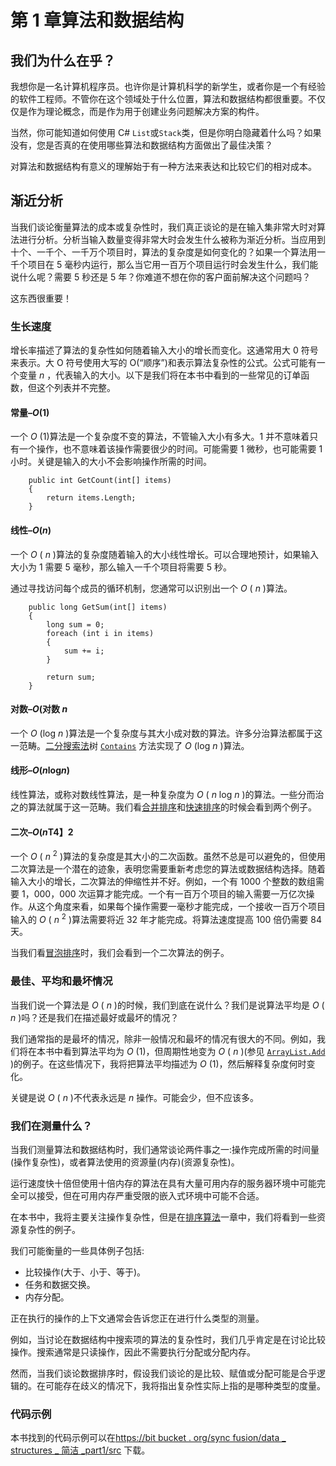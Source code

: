 # 第 1 章算法和数据结构

## 我们为什么在乎？

我想你是一名计算机程序员。也许你是计算机科学的新学生，或者你是一个有经验的软件工程师。不管你在这个领域处于什么位置，算法和数据结构都很重要。不仅仅是作为理论概念，而是作为用于创建业务问题解决方案的构件。

当然，你可能知道如何使用 C# `List`或`Stack`类，但是你明白隐藏着什么吗？如果没有，您是否真的在使用哪些算法和数据结构方面做出了最佳决策？

对算法和数据结构有意义的理解始于有一种方法来表达和比较它们的相对成本。

## 渐近分析

当我们谈论衡量算法的成本或复杂性时，我们真正谈论的是在输入集非常大时对算法进行分析。分析当输入数量变得非常大时会发生什么被称为渐近分析。当应用到十个、一千个、一千万个项目时，算法的复杂度是如何变化的？如果一个算法用一千个项目在 5 毫秒内运行，那么当它用一百万个项目运行时会发生什么，我们能说什么呢？需要 5 秒还是 5 年？你难道不想在你的客户面前解决这个问题吗？

这东西很重要！

### 生长速度

增长率描述了算法的复杂性如何随着输入大小的增长而变化。这通常用大 0 符号来表示。大 O 符号使用大写的 O(“顺序”)和表示算法复杂性的公式。公式可能有一个变量 *n* ，代表输入的大小。以下是我们将在本书中看到的一些常见的订单函数，但这个列表并不完整。

#### 常量–*O*(1)

一个 *O* (1)算法是一个复杂度不变的算法，不管输入大小有多大。1 并不意味着只有一个操作，也不意味着该操作需要很少的时间。可能需要 1 微秒，也可能需要 1 小时。关键是输入的大小不会影响操作所需的时间。

```
    public int GetCount(int[] items)
    {
        return items.Length;
    }

```

#### 线性–*O*(*n*)

一个 *O* ( *n* )算法的复杂度随着输入的大小线性增长。可以合理地预计，如果输入大小为 1 需要 5 毫秒，那么输入一千个项目将需要 5 秒。

通过寻找访问每个成员的循环机制，您通常可以识别出一个 *O* ( *n* )算法。

```
    public long GetSum(int[] items)
    {
        long sum = 0;
        foreach (int i in items)
        {
            sum += i;
        }

        return sum;
    }

```

#### 对数–*O*(对数 *n*

一个 *O* (log *n* )算法是一个复杂度与其大小成对数的算法。许多分治算法都属于这一范畴。[二分搜索法](5.html#_Binary_Search_Tree)树 [`Contains`](5.html#_Contains) 方法实现了 *O* (log *n* )算法。

#### 线形–*O*(*n*log*n*)

线性算法，或称对数线性算法，是一种复杂度为 *O* ( *n* log *n* )的算法。一些分而治之的算法就属于这一范畴。我们看[合并排序](7.html#_Merge_Sort)和[快速排序](7.html#_Quick_Sort_1)的时候会看到两个例子。

#### 二次–*O*(*n*T4】2

一个 *O* ( *n* <sup>2</sup> )算法的复杂度是其大小的二次函数。虽然不总是可以避免的，但使用二次算法是一个潜在的迹象，表明您需要重新考虑您的算法或数据结构选择。随着输入大小的增长，二次算法的伸缩性并不好。例如，一个有 1000 个整数的数组需要 1，000，000 次运算才能完成。一个有一百万个项目的输入需要一万亿次操作。从这个角度来看，如果每个操作需要一毫秒才能完成，一个接收一百万个项目输入的 *O* ( *n* <sup>2</sup> )算法需要将近 32 年才能完成。将算法速度提高 100 倍仍需要 84 天。

当我们看[冒泡排序](7.html#_Bubble_Sort)时，我们会看到一个二次算法的例子。

### 最佳、平均和最坏情况

当我们说一个算法是 *O* ( *n* )的时候，我们到底在说什么？我们是说算法平均是 *O* ( *n* )吗？还是我们在描述最好或最坏的情况？

我们通常指的是最坏的情况，除非一般情况和最坏的情况有很大的不同。例如，我们将在本书中看到算法平均为 *O* (1)，但周期性地变为 *O* ( *n* )(参见 [`ArrayList.Add`](3.html#_Add) )的例子。在这些情况下，我将把算法平均描述为 *O* (1)，然后解释复杂度何时变化。

关键是说 *O* ( *n* )不代表永远是 *n* 操作。可能会少，但不应该多。

### 我们在测量什么？

当我们测量算法和数据结构时，我们通常谈论两件事之一:操作完成所需的时间量(操作复杂性)，或者算法使用的资源量(内存)(资源复杂性)。

运行速度快十倍但使用十倍内存的算法在具有大量可用内存的服务器环境中可能完全可以接受，但在可用内存严重受限的嵌入式环境中可能不合适。

在本书中，我将主要关注操作复杂性，但是在[排序算法](7.html#_Sorting_Algorithms)一章中，我们将看到一些资源复杂性的例子。

我们可能衡量的一些具体例子包括:

*   比较操作(大于、小于、等于)。
*   任务和数据交换。
*   内存分配。

正在执行的操作的上下文通常会告诉您正在进行什么类型的测量。

例如，当讨论在数据结构中搜索项的算法的复杂性时，我们几乎肯定是在讨论比较操作。搜索通常是只读操作，因此不需要执行分配或分配内存。

然而，当我们谈论数据排序时，假设我们谈论的是比较、赋值或分配可能是合乎逻辑的。在可能存在歧义的情况下，我将指出复杂性实际上指的是哪种类型的度量。

### 代码示例

本书找到的代码示例可以在[https://bit bucket . org/sync fusion/data _ structures _ 简洁 _part1/src](https://bitbucket.org/syncfusion/data_structures_succinctly_part1/src) 下载。